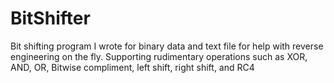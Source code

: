 # BitShifter
Bit shifting program I wrote for binary data and text file for help with reverse engineering on the fly. Supporting rudimentary operations such as XOR, AND, OR, Bitwise compliment, left shift, right shift, and RC4
